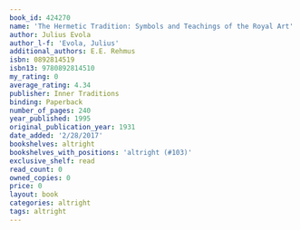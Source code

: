 ```yaml
---
book_id: 424270
name: 'The Hermetic Tradition: Symbols and Teachings of the Royal Art'
author: Julius Evola
author_l-f: 'Evola, Julius'
additional_authors: E.E. Rehmus
isbn: 0892814519
isbn13: 9780892814510
my_rating: 0
average_rating: 4.34
publisher: Inner Traditions
binding: Paperback
number_of_pages: 240
year_published: 1995
original_publication_year: 1931
date_added: '2/28/2017'
bookshelves: altright
bookshelves_with_positions: 'altright (#103)'
exclusive_shelf: read
read_count: 0
owned_copies: 0
price: 0
layout: book
categories: altright
tags: altright
---
```

